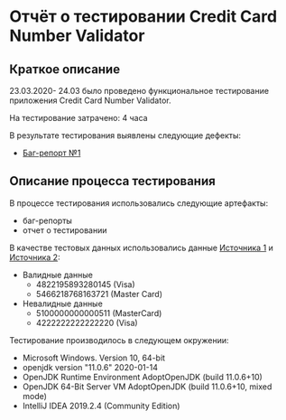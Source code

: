 # Отчёт о тестировании Credit Card Number Validator

## Краткое описание

23.03.2020- 24.03 было проведено функциональное тестирование приложения Credit Card Number Validator.

На тестирование затрачено: 4 часа

В результате тестирования выявлены следующие дефекты:
* [Баг-репорт №1](https://github.com/Ann-Zol/java-qa-1.2/issues/1)

## Описание процесса тестирования

В процессе тестирования использовались следующие артефакты:
* баг-репорты
* отчет о тестировании


В качестве тестовых данных использовались данные [Источника 1](https://karta.guru/sovety/2499-generator-kart-bankovskih-i-kreditnyh.html) и [Источника 2](https://developer.rbk.money/docs/payments/refs/testcards/):
* Валидные данные
	* 4822195893280145 (Visa)
	* 5466218768163721 (Master Card)
* Невалидные данные
	* 5100000000000511 (MasterCard)
	* 4222222222222220 (Visa)

Тестирование производилось в следующем окружении:
* Microsoft Windows. Version 10, 64-bit
* openjdk version "11.0.6" 2020-01-14
* OpenJDK Runtime Environment AdoptOpenJDK (build 11.0.6+10)
* OpenJDK 64-Bit Server VM AdoptOpenJDK (build 11.0.6+10, mixed mode)
* IntelliJ IDEA 2019.2.4 (Community Edition)